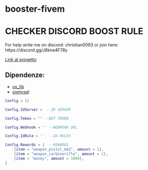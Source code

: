 # booster-fivem

<h1>CHECKER DISCORD BOOST RULE </h1>

<p>For help write me on discord: christian0093 or join here: https://discord.gg/J8kna4F78y </p>

[Link al progetto](https://github.com/Christian7898/booster-fivem/assets/109818931/b72017a1-521f-4a11-bdc7-438bc5412a04)

## Dipendenze:

- [ox_lib](https://github.com/overextended/ox_lib)
- [oxmysql](https://github.com/overextended/oxmysql)


```Config.lua
Config = {}

Config.IdServer =  --ID SERVER

Config.Token = "" --BOT TOKEN

Config.Webhook = '' --WEBHOOK URL

Config.IdRule = ''  --ID RULES

Config.Rewards = {  --REWARDS
    {item = "weapon_pistol_mk2", amount = 1}, 
    {item = "weapon_carbinerifle", amount = 1},
    {item = "money", amount = 1000},
}
```
